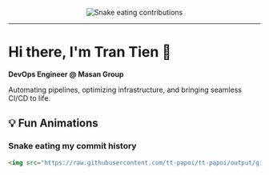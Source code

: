 <p align="center">
  <img src="https://raw.githubusercontent.com/tt-papoi/tt-papoi/output/github-contribution-grid-snake.svg" alt="Snake eating contributions" />
</p>

---

# Hi there, I'm Tran Tien 👋  
**DevOps Engineer @ Masan Group**

Automating pipelines, optimizing infrastructure, and bringing seamless CI/CD to life.


## 💡 Fun Animations

### Snake eating my commit history  
```markdown
<img src="https://raw.githubusercontent.com/tt-papoi/tt-papoi/output/github-contribution-grid-snake.svg" alt="Snake animation" />
